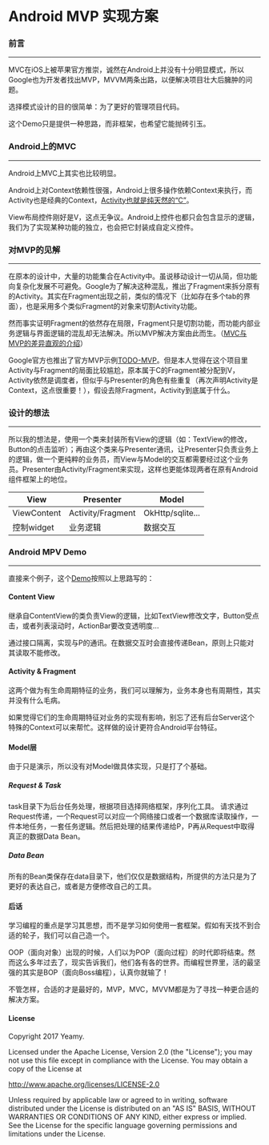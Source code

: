 # Android MVP 实现方案

### 前言
------
MVC在iOS上被苹果官方推崇，诚然在Android上并没有十分明显模式，所以Google也为开发者找出MVP，MVVM两条出路，以便解决项目壮大后臃肿的问题。

选择模式设计的目的很简单：为了更好的管理项目代码。

这个Demo只是提供一种思路，而非框架，也希望它能抛砖引玉。

### Android上的MVC
------
Android上MVC上其实也比较明显。

Android上对Context依赖性很强，Android上很多操作依赖Context来执行，而Activity也是经典的Context，[Activity也就是纯天然的“C”](https://www.zhihu.com/question/19766132)。

View布局控件刚好是V，这点无争议。Android上控件也都只会包含显示的逻辑，我们为了实现某种功能的独立，也会把它封装成自定义控件。

### 对MVP的见解
------
在原本的设计中，大量的功能集合在Activity中。虽说移动设计一切从简，但功能向复杂化发展不可避免。Google为了解决这种混乱，推出了Fragment来拆分原有的Activity。其实在Fragment出现之前，类似的情况下（比如存在多个tab的界面），也是采用多个类似Fragment的对象来切割Activity功能。

然而事实证明Fragment的依然存在局限，Fragment只是切割功能，而功能内部业务逻辑与界面逻辑的混乱却无法解决。所以MVP解决方案由此而生。（[MVC与MVP的差异直观的介绍](http://blog.csdn.net/duo2005duo/article/details/50594757/)）

Google官方也推出了官方MVP示例[TODO-MVP](http://blog.csdn.net/lavor_zl/article/details/51180537)。但是本人觉得在这个项目里Activity与Fragment的局面比较尴尬，原本属于C的Fragment被分配到V，Activity依然是调度者，但似乎与Presenter的角色有些重复（再次声明Activity是Context，这点很重要！），假设去除Fragment，Activity到底属于什么。

### 设计的想法
------
所以我的想法是，使用一个类来封装所有View的逻辑（如：TextView的修改，Button的点击监听）；再由这个类来与Presenter通讯，让Presenter只负责业务上的逻辑，做一个更纯粹的业务员，而View与Model的交互都需要经过这个业务员。Presenter由Activity/Fragment来实现，这样也更能体现两者在原有Android组件框架上的地位。

| View        | Presenter    |  Model  |
| -----  | -----  | ---- |
| ViewContent	|Activity/Fragment	|OkHttp/sqlite...|
| 控制widget	|业务逻辑				|数据交互|

### Android MPV Demo
------
直接来个例子，这个[Demo](https://github.com/Yeamy/MVPDemo)按照以上思路写的：

#### Content View
继承自ContentView的类负责View的逻辑，比如TextView修改文字，Button受点击，或者列表滚动时，ActionBar要改变透明度...

通过接口隔离，实现与P的通讯。在数据交互时会直接传递Bean，原则上只能对其读取不能修改。

#### Activity & Fragment
这两个做为有生命周期特征的业务，我们可以理解为，业务本身也有周期性，其实并没有什么毛病。

如果觉得它们的生命周期特征对业务的实现有影响，别忘了还有后台Server这个特殊的Context可以来帮忙。这样做的设计更符合Android平台特征。

#### Model层
由于只是演示，所以没有对Model做具体实现，只是打了个基础。

##### Request & Task
task目录下为后台任务处理，根据项目选择网络框架，序列化工具。
请求通过Request传递，一个Request可以对应一个网络接口或者一个数据库读取操作，一件本地任务，一套任务逻辑。然后把处理的结果传递给P，P再从Request中取得真正的数据Data Bean。

##### Data Bean
所有的Bean类保存在data目录下，他们仅仅是数据结构，所提供的方法只是为了更好的表达自己，或者是方便修改自己的工具。

#### 后话

学习编程的重点是学习其思想，而不是学习如何使用一套框架。假如有天找不到合适的轮子，我们可以自己造一个。

OOP（面向对象）出现的时候，人们以为POP（面向过程）的时代即将结束。然而这么多年过去了，现实告诉我们，他们各有各的世界。而编程世界里，活的最坚强的其实是BOP（面向Boss编程），认真你就输了！

不管怎样，合适的才是最好的，MVP，MVC，MVVM都是为了寻找一种更合适的解决方案。

#### License

Copyright 2017 Yeamy.
	
Licensed under the Apache License, Version 2.0 (the "License");
you may not use this file except in compliance with the License.
You may obtain a copy of the License at
	
http://www.apache.org/licenses/LICENSE-2.0
	
Unless required by applicable law or agreed to in writing, software
distributed under the License is distributed on an "AS IS" BASIS, WITHOUT
WARRANTIES OR CONDITIONS OF ANY KIND, either express or implied.  See the
License for the specific language governing permissions and limitations under
the License.
